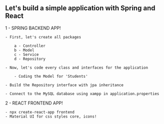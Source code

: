 ## Let's build a simple application with Spring and React

1 - SPRING BACKEND APP!

    - First, let's create all packages 

        a - Controller
        b - Model
        c - Service
        d - Repository

    - Now, let's code every class and interfaces for the application

        - Coding the Model for 'Students'

    - Build the Repository interface with jpa inheritance

    - Connect to the MySQL database using xampp in application.properties


2 - REACT FRONTEND APP!

    - npx create-react-app frontend
    - Material UI for css styles core, icons!